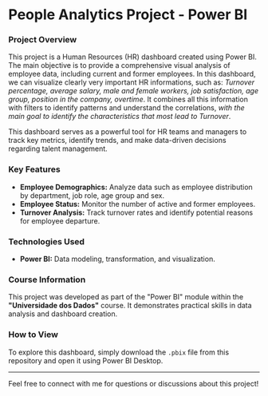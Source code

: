 # People Analytics Project - Power BI

### Project Overview

This project is a Human Resources (HR) dashboard created using Power BI. The main objective is to provide a comprehensive visual analysis of employee data, including current and former employees. 
In this dashboard, we can visualize clearly very important HR informations, such as: 
*Turnover percentage, average salary, male and female workers, job satisfaction, age group, position in the company, overtime*. It combines all this information with filters to identify patterns and understand the correlations, *with the main goal to identify the characteristics that most lead to Turnover*.

This dashboard serves as a powerful tool for HR teams and managers to track key metrics, identify trends, and make data-driven decisions regarding talent management.

### Key Features

* **Employee Demographics:** Analyze data such as employee distribution by department, job role, age group and sex.
* **Employee Status:** Monitor the number of active and former employees.
* **Turnover Analysis:** Track turnover rates and identify potential reasons for employee departure.

### Technologies Used

* **Power BI:** Data modeling, transformation, and visualization.

### Course Information

This project was developed as part of the "Power BI" module within the **"Universidade dos Dados"** course. It demonstrates practical skills in data analysis and dashboard creation.

### How to View

To explore this dashboard, simply download the `.pbix` file from this repository and open it using Power BI Desktop.

---

Feel free to connect with me for questions or discussions about this project!
